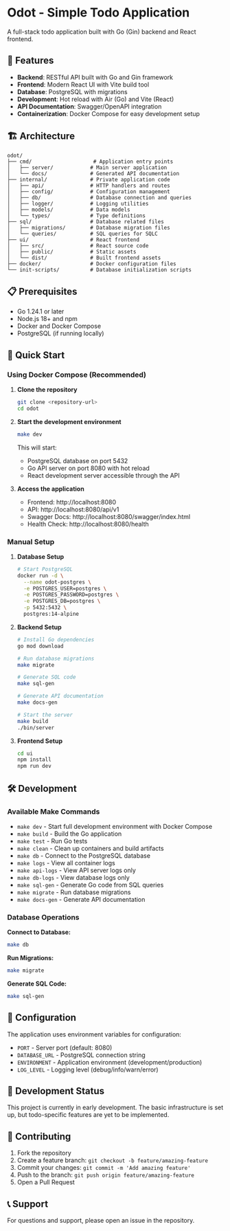 # Odot - Simple Todo Application

A full-stack todo application built with Go (Gin) backend and React frontend.

## 🚀 Features

- **Backend**: RESTful API built with Go and Gin framework
- **Frontend**: Modern React UI with Vite build tool
- **Database**: PostgreSQL with migrations
- **Development**: Hot reload with Air (Go) and Vite (React)
- **API Documentation**: Swagger/OpenAPI integration
- **Containerization**: Docker Compose for easy development setup

## 🏗️ Architecture

```
odot/
├── cmd/                    # Application entry points
│   ├── server/            # Main server application
│   └── docs/              # Generated API documentation
├── internal/              # Private application code
│   ├── api/               # HTTP handlers and routes
│   ├── config/            # Configuration management
│   ├── db/                # Database connection and queries
│   ├── logger/            # Logging utilities
│   ├── models/            # Data models
│   └── types/             # Type definitions
├── sql/                   # Database related files
│   ├── migrations/        # Database migration files
│   └── queries/           # SQL queries for SQLC
├── ui/                    # React frontend
│   ├── src/               # React source code
│   ├── public/            # Static assets
│   └── dist/              # Built frontend assets
├── docker/                # Docker configuration files
└── init-scripts/          # Database initialization scripts
```

## 📋 Prerequisites

- Go 1.24.1 or later
- Node.js 18+ and npm
- Docker and Docker Compose
- PostgreSQL (if running locally)

## 🚀 Quick Start

### Using Docker Compose (Recommended)

1. **Clone the repository**
   ```bash
   git clone <repository-url>
   cd odot
   ```

2. **Start the development environment**
   ```bash
   make dev
   ```

   This will start:
   - PostgreSQL database on port 5432
   - Go API server on port 8080 with hot reload
   - React development server accessible through the API

3. **Access the application**
   - Frontend: http://localhost:8080
   - API: http://localhost:8080/api/v1
   - Swagger Docs: http://localhost:8080/swagger/index.html
   - Health Check: http://localhost:8080/health

### Manual Setup

1. **Database Setup**
   ```bash
   # Start PostgreSQL
   docker run -d \
     --name odot-postgres \
     -e POSTGRES_USER=postgres \
     -e POSTGRES_PASSWORD=postgres \
     -e POSTGRES_DB=postgres \
     -p 5432:5432 \
     postgres:14-alpine
   ```

2. **Backend Setup**
   ```bash
   # Install Go dependencies
   go mod download

   # Run database migrations
   make migrate

   # Generate SQL code
   make sql-gen

   # Generate API documentation
   make docs-gen

   # Start the server
   make build
   ./bin/server
   ```

3. **Frontend Setup**
   ```bash
   cd ui
   npm install
   npm run dev
   ```

## 🛠️ Development

### Available Make Commands

- `make dev` - Start full development environment with Docker Compose
- `make build` - Build the Go application
- `make test` - Run Go tests
- `make clean` - Clean up containers and build artifacts
- `make db` - Connect to the PostgreSQL database
- `make logs` - View all container logs
- `make api-logs` - View API server logs only
- `make db-logs` - View database logs only
- `make sql-gen` - Generate Go code from SQL queries
- `make migrate` - Run database migrations
- `make docs-gen` - Generate API documentation

### Database Operations

**Connect to Database:**
```bash
make db
```

**Run Migrations:**
```bash
make migrate
```

**Generate SQL Code:**
```bash
make sql-gen
```

## 🔧 Configuration

The application uses environment variables for configuration:

- `PORT` - Server port (default: 8080)
- `DATABASE_URL` - PostgreSQL connection string
- `ENVIRONMENT` - Application environment (development/production)
- `LOG_LEVEL` - Logging level (debug/info/warn/error)

## 🚧 Development Status

This project is currently in early development. The basic infrastructure is set up, but todo-specific features are yet to be implemented.

## 🤝 Contributing

1. Fork the repository
2. Create a feature branch: `git checkout -b feature/amazing-feature`
3. Commit your changes: `git commit -m 'Add amazing feature'`
4. Push to the branch: `git push origin feature/amazing-feature`
5. Open a Pull Request

## 📞 Support

For questions and support, please open an issue in the repository.
